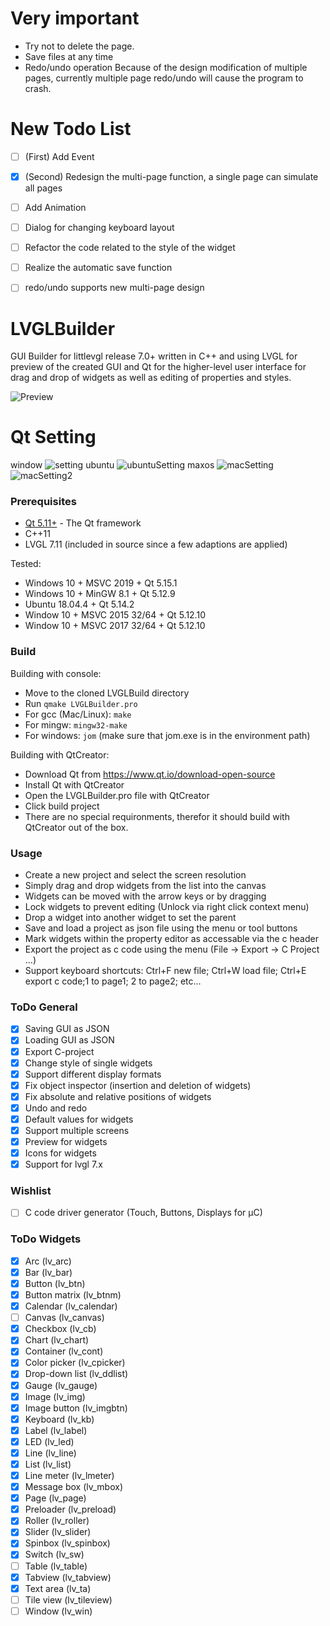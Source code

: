 # Very important
* Try not to delete the page.
* Save files at any time
* Redo/undo operation Because of the design modification of multiple pages, currently multiple page redo/undo will cause the program to crash.

# New Todo List
- [ ]  (First) Add Event

- [x] (Second) Redesign the multi-page function, a single page can simulate all pages 

- [ ] Add Animation

- [ ] Dialog for changing keyboard layout

- [ ] Refactor the code related to the style of the widget

- [ ] Realize the automatic save function

- [ ] redo/undo supports new multi-page design


# LVGLBuilder

 GUI Builder for littlevgl release 7.0+ written in C++ and using LVGL for preview of the created GUI and Qt for the higher-level user interface for drag and drop of widgets as well as editing of properties and styles. 

![Preview](https://raw.githubusercontent.com/CURTLab/LVGLBuilder/dev-v7/preview.png)



# Qt Setting
window
![setting](https://raw.githubusercontent.com/CURTLab/LVGLBuilder/dev-v7/QtSetting.png)
ubuntu
![ubuntuSetting](https://user-images.githubusercontent.com/37052865/116019312-85701900-a676-11eb-8e70-45df873e94e1.jpg)
maxos
![macSetting](https://user-images.githubusercontent.com/37052865/116173418-23c7b180-a73f-11eb-9e53-daf3b777263b.jpg)
![macSetting2](https://user-images.githubusercontent.com/37052865/116173424-24f8de80-a73f-11eb-894e-d1a6b15601a9.jpg)




### Prerequisites

* [Qt 5.11+](https://www.qt.io/) - The Qt framework
* C++11
* LVGL 7.11  (included in source since a few adaptions are applied)

Tested:
 * Windows 10 + MSVC 2019 + Qt 5.15.1
 * Windows 10 + MinGW 8.1 + Qt 5.12.9
 * Ubuntu 18.04.4 + Qt 5.14.2
 * Window 10 + MSVC 2015 32/64 + Qt 5.12.10
 * Window 10 + MSVC 2017 32/64 + Qt 5.12.10

### Build
Building with console:
* Move to the cloned LVGLBuild directory
* Run ```qmake LVGLBuilder.pro```
* For gcc (Mac/Linux): ```make```
* For mingw: ```mingw32-make```
* For windows: ```jom``` (make sure that jom.exe is in the environment path)

Building with QtCreator:
* Download Qt from https://www.qt.io/download-open-source
* Install Qt with QtCreator
* Open the LVGLBuilder.pro file with QtCreator
* Click build project
* There are no special requironments, therefor it should build with QtCreator out of the box. 

### Usage
 * Create a new project and select the screen resolution
 * Simply drag and drop widgets from the list into the canvas
 * Widgets can be moved with the arrow keys or by dragging
 * Lock widgets to prevent editing (Unlock via right click context menu)
 * Drop a widget into another widget to set the parent
 * Save and load a project as json file using the menu or tool buttons
 * Mark widgets within the property editor as accessable via the c header
 * Export the project as c code using the menu (File -> Export -> C Project ...)
 * Support keyboard shortcuts: Ctrl+F new file; Ctrl+W load file; Ctrl+E export c code;1 to page1; 2 to page2; etc...

### ToDo General
- [x] Saving GUI as JSON
- [x] Loading GUI as JSON
- [x] Export C-project
- [x] Change style of single widgets
- [x] Support different display formats
- [x] Fix object inspector (insertion and deletion of widgets)
- [x] Fix absolute and relative positions of widgets
- [x] Undo and redo
- [x] Default values for widgets
- [x] Support multiple screens
- [x] Preview for widgets
- [x] Icons for widgets
- [x] Support for lvgl 7.x

### Wishlist
- [ ] C code driver generator (Touch, Buttons, Displays for µC)

### ToDo Widgets
- [x] Arc (lv_arc)
- [x] Bar (lv_bar)
- [x] Button (lv_btn)
- [x] Button matrix (lv_btnm)
- [x] Calendar (lv_calendar)
- [ ] Canvas (lv_canvas)
- [x] Checkbox (lv_cb)
- [x] Chart (lv_chart)
- [x] Container (lv_cont)
- [x] Color picker (lv_cpicker)
- [x] Drop-down list (lv_ddlist)
- [x] Gauge (lv_gauge)
- [x] Image (lv_img)
- [x] Image button (lv_imgbtn)
- [x] Keyboard (lv_kb)
- [x] Label (lv_label)
- [x] LED (lv_led)
- [x] Line (lv_line)
- [x] List (lv_list)
- [x] Line meter (lv_lmeter)
- [x] Message box (lv_mbox)
- [x] Page (lv_page)
- [x] Preloader (lv_preload)
- [x] Roller (lv_roller)
- [x] Slider (lv_slider)
- [x] Spinbox (lv_spinbox)
- [x] Switch (lv_sw)
- [ ] Table (lv_table)
- [x] Tabview (lv_tabview)
- [x] Text area (lv_ta)
- [ ] Tile view (lv_tileview)
- [ ] Window (lv_win)
